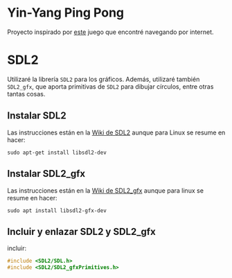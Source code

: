 
# Yin-Yang Ping Pong

Proyecto inspirado por [este](https://steamcommunity.com/app/3117780) juego
que encontré navegando por internet.


# SDL2

Utilizaré la librería `SDL2` para los gráficos. Además, utilizaré también
`SDL2_gfx`, que aporta primitivas de `SDL2` para dibujar círculos, entre
otras tantas cosas.

## Instalar SDL2

Las instrucciones están en la
[Wiki de SDL2](https://wiki.libsdl.org/SDL2/Installation) aunque para Linux
se resume en hacer:

`sudo apt-get install libsdl2-dev`


## Instalar SDL2\_gfx

Las instrucciones están en la
[Wiki de SDL2\_gfx](https://www.ferzkopp.net/Software/SDL2_gfx/Docs/html/index.html)
aunque para linux se resume en hacer:

`sudo apt install libsdl2-gfx-dev`


## Incluir y enlazar SDL2 y SDL2\_gfx

incluir:
```c
#include <SDL2/SDL.h>
#include <SDL2/SDL2_gfxPrimitives.h>
```


